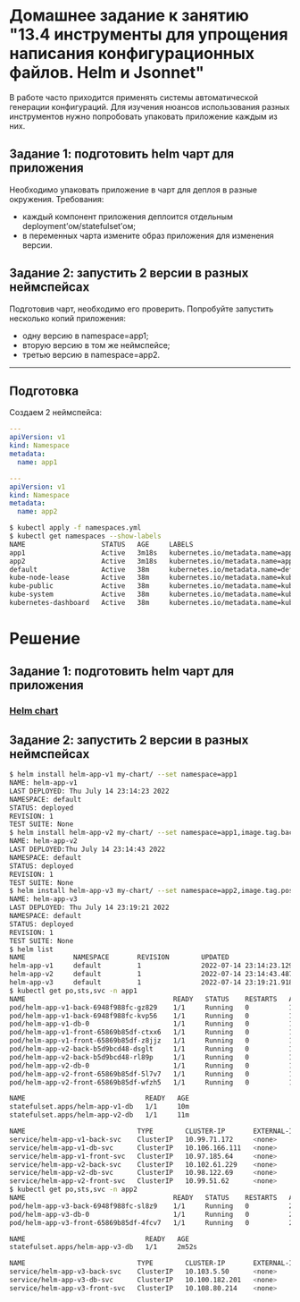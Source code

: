 # Домашнее задание к занятию "13.4 инструменты для упрощения написания конфигурационных файлов. Helm и Jsonnet"
В работе часто приходится применять системы автоматической генерации конфигураций. Для изучения нюансов использования разных инструментов нужно попробовать упаковать приложение каждым из них.

## Задание 1: подготовить helm чарт для приложения
Необходимо упаковать приложение в чарт для деплоя в разные окружения. Требования:
* каждый компонент приложения деплоится отдельным deployment’ом/statefulset’ом;
* в переменных чарта измените образ приложения для изменения версии.

## Задание 2: запустить 2 версии в разных неймспейсах
Подготовив чарт, необходимо его проверить. Попробуйте запустить несколько копий приложения:
* одну версию в namespace=app1;
* вторую версию в том же неймспейсе;
* третью версию в namespace=app2.
---

## Подготовка

Создаем 2 неймспейса:

```yaml
---
apiVersion: v1
kind: Namespace
metadata:
  name: app1

---
apiVersion: v1
kind: Namespace
metadata:
  name: app2
```

```bash
$ kubectl apply -f namespaces.yml
$ kubectl get namespaces --show-labels
NAME                   STATUS   AGE     LABELS
app1                   Active   3m18s   kubernetes.io/metadata.name=app1
app2                   Active   3m18s   kubernetes.io/metadata.name=app2
default                Active   38m     kubernetes.io/metadata.name=default
kube-node-lease        Active   38m     kubernetes.io/metadata.name=kube-node-lease
kube-public            Active   38m     kubernetes.io/metadata.name=kube-public
kube-system            Active   38m     kubernetes.io/metadata.name=kube-system
kubernetes-dashboard   Active   38m     kubernetes.io/metadata.name=kubernetes-dashboard

```

# Решение

## Задание 1: подготовить helm чарт для приложения

### [Helm chart](https://github.com/AleksandrZolnikov/devops-netology/tree/main/virt-homeworks/13-kubernetes-config-04-helm/Chart)

## Задание 2: запустить 2 версии в разных неймспейсах

```bash
$ helm install helm-app-v1 my-chart/ --set namespace=app1
NAME: helm-app-v1
LAST DEPLOYED: Thu July 14 23:14:23 2022
NAMESPACE: default
STATUS: deployed
REVISION: 1
TEST SUITE: None
$ helm install helm-app-v2 my-chart/ --set namespace=app1,image.tag.backend=v2
NAME: helm-app-v2
LAST DEPLOYED:Thu July 14 23:14:43 2022
NAMESPACE: default
STATUS: deployed
REVISION: 1
TEST SUITE: None
$ helm install helm-app-v3 my-chart/ --set namespace=app2,image.tag.postgres=latest,replicaCount.frontend=1,replicaCount.backend=1
NAME: helm-app-v3
LAST DEPLOYED: Thu July 14 23:19:21 2022
NAMESPACE: default
STATUS: deployed
REVISION: 1
TEST SUITE: None
$ helm list
NAME            NAMESPACE       REVISION        UPDATED                                 STATUS          CHART                   APP VERSION
helm-app-v1     default         1               2022-07-14 23:14:23.129961999 +0600 +06 deployed        helm-chart-0.1.0        1.0.0      
helm-app-v2     default         1               2022-07-14 23:14:43.487629669 +0600 +06 deployed        helm-chart-0.1.0        1.0.0      
helm-app-v3     default         1               2022-07-14 23:19:21.918988489 +0600 +06 deployed        helm-chart-0.1.0        1.0.0
$ kubectl get po,sts,svc -n app1
NAME                                     READY   STATUS    RESTARTS   AGE
pod/helm-app-v1-back-6948f988fc-gz829    1/1     Running   0          10m
pod/helm-app-v1-back-6948f988fc-kvp56    1/1     Running   0          10m
pod/helm-app-v1-db-0                     1/1     Running   0          10m
pod/helm-app-v1-front-65869b85df-ctxx6   1/1     Running   0          10m
pod/helm-app-v1-front-65869b85df-z8jjz   1/1     Running   0          10m
pod/helm-app-v2-back-b5d9bcd48-dsglt     1/1     Running   0          11m
pod/helm-app-v2-back-b5d9bcd48-rl89p     1/1     Running   0          11m
pod/helm-app-v2-db-0                     1/1     Running   0          11m
pod/helm-app-v2-front-65869b85df-5l7v7   1/1     Running   0          11m
pod/helm-app-v2-front-65869b85df-wfzh5   1/1     Running   0          11m

NAME                              READY   AGE
statefulset.apps/helm-app-v1-db   1/1     10m
statefulset.apps/helm-app-v2-db   1/1     11m

NAME                            TYPE        CLUSTER-IP       EXTERNAL-IP   PORT(S)    AGE
service/helm-app-v1-back-svc    ClusterIP   10.99.71.172     <none>        9000/TCP   10m
service/helm-app-v1-db-svc      ClusterIP   10.106.166.111   <none>        5432/TCP   10m
service/helm-app-v1-front-svc   ClusterIP   10.97.185.64     <none>        8000/TCP   10m
service/helm-app-v2-back-svc    ClusterIP   10.102.61.229    <none>        9000/TCP   11m
service/helm-app-v2-db-svc      ClusterIP   10.98.122.69     <none>        5432/TCP   11m
service/helm-app-v2-front-svc   ClusterIP   10.99.51.62      <none>        8000/TCP   11m
$ kubectl get po,sts,svc -n app2
NAME                                     READY   STATUS    RESTARTS   AGE
pod/helm-app-v3-back-6948f988fc-sl8z9    1/1     Running   0          2m52s
pod/helm-app-v3-db-0                     1/1     Running   0          2m52s
pod/helm-app-v3-front-65869b85df-4fcv7   1/1     Running   0          2m52s

NAME                              READY   AGE
statefulset.apps/helm-app-v3-db   1/1     2m52s

NAME                            TYPE        CLUSTER-IP       EXTERNAL-IP   PORT(S)    AGE
service/helm-app-v3-back-svc    ClusterIP   10.103.5.50      <none>        9000/TCP   2m52s
service/helm-app-v3-db-svc      ClusterIP   10.100.182.201   <none>        5432/TCP   2m52s
service/helm-app-v3-front-svc   ClusterIP   10.108.80.214    <none>        8000/TCP   2m52s
```
